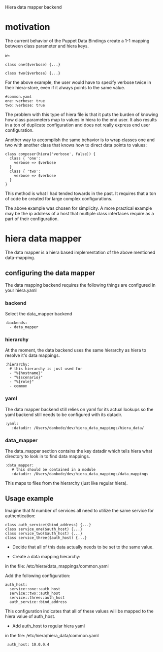 Hiera data mapper backend

# motivation

The current behavior of the Puppet Data Bindings create a 1-1 mapping between class parameter
and hiera keys.

ie:

    class one($verbose) {...}

    class two($verbose) {...}

For the above example, the user would have to specify verbose twice in their hiera-store,
even if it always points to the same value.

    #common.yaml
    one::verbose: true
    two::verbose: true

The problem with this type of hiera file is that it puts the burden of knowing
how class parameters map to values in hiera to the end user. It also results in
a ton of duplicate configuration and does not really express end user configuration.

Another way to accomplish the same behavior is to wrap classes one and two with
another class that knows how to direct data points to values:

    class composer(hiera('verbose', false)) {
      class { 'one':
        verbose => $verbose
      }
      class { 'two':
        verbose => $verbose
      }
    }

This method is what I had tended towards in the past. It requires that a ton of code
be created for large complex configurations.

The above example was chosen for simplicity. A more practical example may be the ip
address of a host that multiple class interfaces require as a part of their configuration.

# hiera data mapper

The data mapper is a hiera based implementation of the above mentioned data-mapping.

## configuring the data mapper

The data mapping backend requires the following things are configured
in your hiera.yaml

### backend

Select the data_mapper backend

    :backends:
      - data_mapper


### hierarchy

At the moment, the data backend uses the same hierarchy as hiera to
resolve it's data mappings.

    :hierarchy:
      # this hierarchy is just used for
      - "%{hostname}"
      - "%{scenario}"
      - "%{role}"
      - common

### yaml

The data mapper backend still relies on yaml for its actual lookups so
the yaml backend still needs to be configured with its datadir.

    :yaml:
       :datadir: /Users/danbode/dev/hiera_data_mappings/hiera_data/

### data_mapper

The data_mapper section contains the key datadir which tells hiera
what directory to look in to find data mappings.

    :data_mapper:
       # this should be contained in a module
       :datadir: /Users/danbode/dev/hiera_data_mappings/data_mappings

This maps to files from the hierarchy (just like regular hiera).

## Usage example

Imagine that N number of services all need to utilize the same service
for authentication:

    class auth_service($bind_address) {...}
    class service_one($auth_host) {...}
    class service_two($auth_host) {...}
    class service_three($auth_host) {...}

* Decide that all of this data actually needs to be set to the same value.

* Create a data mapping hierarchy:

in the file: /etc/hiera/data_mappings/common.yaml

Add the following configuration:

    auth_host:
      service::one::auth_host
      service::two::auth_host
      service::three::auth_host
      auth_service::bind_address

This configuration indicates that all of these values will be mapped to the hiera
value of auth_host.

* Add auth_host to regular hiera yaml

in the file: /etc/hiera/hiera_data/common.yaml

     auth_host: 10.0.0.4
